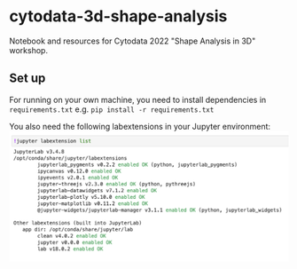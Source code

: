# cytodata-3d-shape-analysis

Notebook and resources for Cytodata 2022 "Shape Analysis in 3D" workshop. 


## Set up 
For running on your own machine, you need to install dependencies in `requirements.txt` e.g. `pip install -r requirements.txt`

You also need the following labextensions in your Jupyter environment:
![labextension output](resources/jupyter_widgets_requirements.png)
